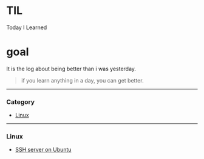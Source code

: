 # TIL

Today I Learned

# goal
It is the log about being better than i was yesterday.  

> if you learn anything in a day, you can get better.

---
### Category
* [Linux](#linux)
---
### Linux
- [SSH server on Ubuntu](linux/ssh-server-on-ubuntu.md)
